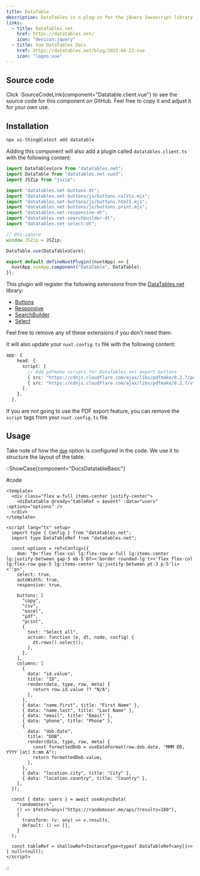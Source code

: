 ```yaml
---
title: DataTable
description: DataTables is a plug-in for the jQuery Javascript library. It is a highly flexible tool, built upon the foundations of progressive enhancement, that adds all of these advanced features to any HTML table.
links:
  - title: DataTables.net
    href: https://datatables.net/
    icon: "devicon:jquery"
  - title: Vue DataTables Docs
    href: https://datatables.net/blog/2022-06-22-vue
    icon: "logos:vue"
---
```


## Source code

Click :SourceCodeLink{component="Datatable.client.vue"} to see the source code for this component on GitHub. Feel free to copy it and adjust it for your own use.

## Installation

```bash
npx ui-thing@latest add datatable
```

Adding this component will also add a plugin called `datatables.client.ts` with the following content:

```ts
import DataTablesCore from "datatables.net";
import DataTable from "datatables.net-vue3";
import JSZip from "jszip";

import "datatables.net-buttons-dt";
import "datatables.net-buttons/js/buttons.colVis.mjs";
import "datatables.net-buttons/js/buttons.html5.mjs";
import "datatables.net-buttons/js/buttons.print.mjs";
import "datatables.net-responsive-dt";
import "datatables.net-searchbuilder-dt";
import "datatables.net-select-dt";

// @ts-ignore
window.JSZip = JSZip;

DataTable.use(DataTablesCore);

export default defineNuxtPlugin((nuxtApp) => {
  nuxtApp.vueApp.component("DataTable", DataTable);
});
```

This plugin will register the following extensions from the [DataTables.net](https://datatables.net/) library:

- [Buttons](https://datatables.net/extensions/buttons/)
- [Responsive](https://datatables.net/extensions/responsive/)
- [SearchBuilder](https://datatables.net/extensions/searchbuilder/)
- [Select](https://datatables.net/extensions/select/)

Feel free to remove any of these extensions if you don't need them.

It will also update your `nuxt.config.ts` file with the following content:

```ts
app: {
    head: {
      script: [
        // Add pdfmake scripts for DataTables.net export buttons
        { src: "https://cdnjs.cloudflare.com/ajax/libs/pdfmake/0.2.7/pdfmake.min.js" },
        { src: "https://cdnjs.cloudflare.com/ajax/libs/pdfmake/0.2.7/vfs_fonts.min.js" },
      ],
    },
  },
```

If you are not going to use the PDF export feature, you can remove the `script` tags from your `nuxt.config.ts` file.

## Usage

Take note of how the [`dom`](https://datatables.net/reference/option/dom) option is configured in the code. We use it to structure the layout of the table.

::ShowCase{component="DocsDatatableBasic"}

#code

```vue [DocsDatatableBasic.vue]
<template>
  <div class="flex w-full items-center justify-center">
    <UiDatatable @ready="tableRef = $event" :data="users" :options="options" />
  </div>
</template>

<script lang="ts" setup>
  import type { Config } from "datatables.net";
  import type DataTableRef from "datatables.net";

  const options = ref<Config>({
    dom: "Q<'flex flex-col lg:flex-row w-full lg:items-center lg:justify-between gap-5 mb-5'Bf><'border rounded-lg't><'flex flex-col lg:flex-row gap-5 lg:items-center lg:justify-between pt-3 p-5'li><''p>",
    select: true,
    autoWidth: true,
    responsive: true,

    buttons: [
      "copy",
      "csv",
      "excel",
      "pdf",
      "print",
      {
        text: "Select all",
        action: function (e, dt, node, config) {
          dt.rows().select();
        },
      },
    ],
    columns: [
      {
        data: "id.value",
        title: "ID",
        render(data, type, row, meta) {
          return row.id.value ?? "N/A";
        },
      },
      { data: "name.first", title: "First Name" },
      { data: "name.last", title: "Last Name" },
      { data: "email", title: "Email" },
      { data: "phone", title: "Phone" },
      {
        data: "dob.date",
        title: "DOB",
        render(data, type, row, meta) {
          const formattedDob = useDateFormat(row.dob.date, "MMM DD, YYYY [at] h:mm A");
          return formattedDob.value;
        },
      },
      { data: "location.city", title: "City" },
      { data: "location.country", title: "Country" },
    ],
  });

  const { data: users } = await useAsyncData(
    "randomUsers",
    () => $fetch<any>("https://randomuser.me/api/?results=100"),
    {
      transform: (v: any) => v.results,
      default: () => [],
    }
  );

  const tableRef = shallowRef<InstanceType<typeof DataTableRef<any[]>> | null>(null);
</script>
```

::
